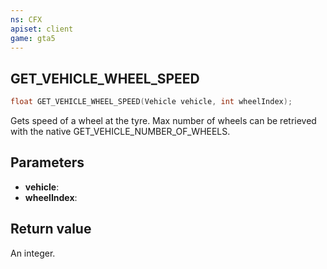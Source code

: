 ```yaml
---
ns: CFX
apiset: client
game: gta5
---
```

## GET_VEHICLE_WHEEL_SPEED

```c
float GET_VEHICLE_WHEEL_SPEED(Vehicle vehicle, int wheelIndex);
```

Gets speed of a wheel at the tyre.
Max number of wheels can be retrieved with the native GET_VEHICLE_NUMBER_OF_WHEELS.

## Parameters
* **vehicle**: 
* **wheelIndex**: 

## Return value
An integer.
